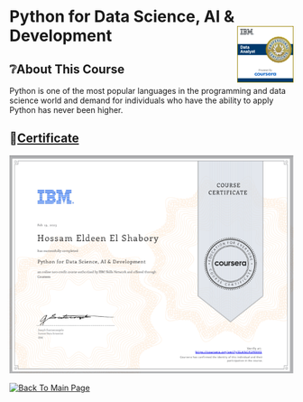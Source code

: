 # Python for Data Science, AI & Development <img src="../Assets/Professional_Certificate_-_Data_Analyst.png" align="right" width="100" />

## ❔About This Course
 Python is one of the most popular languages in the programming and data science world and demand for individuals who have the ability to apply Python has never been higher.  

## 🔗[Certificate](https://coursera.org/share/3caee43c200fb50056441046185fef5f)
![cert](../Assets/04_python_for_ds_ai_cert.png)

[![Back To Main Page](https://img.shields.io/badge/Back_To_Main_Page-blue?style=for-the-badge)](https://github.com/hossam-elshabory/IBM-Data-Analyst-Professional)

